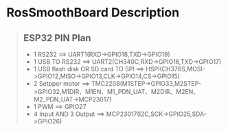 # RosSmoothBoard Description
> ## ESP32 PIN Plan
> - 1 RS232 ==> UART1(RXD->GPIO18,TXD->GPIO19)
> - 1 USB TO RS232 ==> UART2(CH340C,RXD->GPIO16,TXD->GPIO17)
> - 1 USB flash disk OR SD card TO SPI ==> HSPI(CH376S,MOSI->GPIO12,MISO->GPIO13,CLK->GPIO14,CS->GPIO15) 
> - 2 Setpper motor ==> TMC2208(M1STEP->GPIO33,M2STEP->GPIO32,M1DIR、M1EN、M1_PDN_UAT、M2DIR、M2EN、M2_PDN_UAT->MCP23017)
> - 1 PWM ==> GPIO27
> - 4 Input AND 3 Output ==> MCP23017(I2C,SCK->GPIO25,SDA->GPIO26) 
